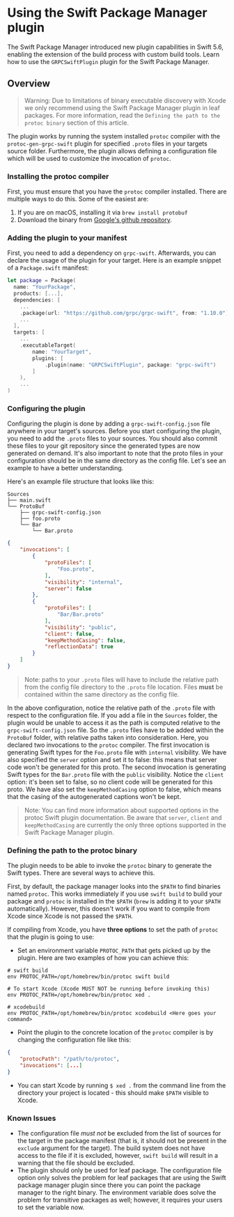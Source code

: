 # Using the Swift Package Manager plugin

The Swift Package Manager introduced new plugin capabilities in Swift 5.6, enabling the extension of
the build process with custom build tools. Learn how to use the `GRPCSwiftPlugin` plugin for the
Swift Package Manager.

## Overview

> Warning: Due to limitations of binary executable discovery with Xcode we only recommend using the Swift Package Manager
plugin in leaf packages. For more information, read the `Defining the path to the protoc binary` section of
this article.

The plugin works by running the system installed `protoc` compiler with the `protoc-gen-grpc-swift` plugin
for specified `.proto` files in your targets source folder. Furthermore, the plugin allows defining a
configuration file which will be used to customize the invocation of `protoc`.

### Installing the protoc compiler

First, you must ensure that you have the `protoc` compiler installed.
There are multiple ways to do this. Some of the easiest are:

1. If you are on macOS, installing it via `brew install protobuf`
2. Download the binary from [Google's github repository](https://github.com/protocolbuffers/protobuf).

### Adding the plugin to your manifest

First, you need to add a dependency on `grpc-swift`. Afterwards, you can declare the usage of the plugin
for your target. Here is an example snippet of a `Package.swift` manifest:

```swift
let package = Package(
  name: "YourPackage",
  products: [...],
  dependencies: [
    ...
    .package(url: "https://github.com/grpc/grpc-swift", from: "1.10.0"),
    ...
  ],
  targets: [
    ...
    .executableTarget(
        name: "YourTarget",
        plugins: [
            .plugin(name: "GRPCSwiftPlugin", package: "grpc-swift")
        ]
    ),
    ...
)

```

### Configuring the plugin

Configuring the plugin is done by adding a `grpc-swift-config.json` file anywhere in your target's sources. Before you start configuring the plugin, you need to add the `.proto` files to your sources. You should also commit these files to your git repository since the generated types are now generated on demand. It's also important to note that the proto files in your configuration should be in the same directory as the config file. Let's see an example to have a better understanding.

Here's an example file structure that looks like this:

```text
Sources
├── main.swift
└── ProtoBuf
    ├── grpc-swift-config.json
    ├── foo.proto
    └── Bar
        └── Bar.proto
```

```json
{
    "invocations": [
        {
            "protoFiles": [
                "Foo.proto",
            ],
            "visibility": "internal",
            "server": false
        },
        {
            "protoFiles": [
                "Bar/Bar.proto"
            ],
            "visibility": "public",
            "client": false,
            "keepMethodCasing": false,
            "reflectionData": true
        }
    ]
}
```

> Note: paths to your `.proto` files will have to include the relative path from the config file directory to the `.proto` file location.
> Files **must** be contained within the same directory as the config file.

In the above configuration, notice the relative path of the `.proto` file with respect to the configuration file. If you add a file in the `Sources` folder, the plugin would be unable to access it as the path is computed relative to the `grpc-swift-config.json` file. So the `.proto` files have to be added within the `ProtoBuf` folder, with relative paths taken into consideration.
Here, you declared two invocations to the `protoc` compiler. The first invocation
is generating Swift types for the `Foo.proto` file with `internal` visibility.
We have also specified the `server` option and set it to false: this means that server code won't be generated for this proto.
The second invocation is generating Swift types for the `Bar.proto` file with the `public` visibility.
Notice the `client` option: it's been set to false, so no client code will be generated for this proto. We have also set
the `keepMethodCasing` option to false, which means that the casing of the autogenerated captions won't be kept.

> Note: You can find more information about supported options in the protoc Swift plugin documentation. Be aware that
`server`, `client` and `keepMethodCasing` are currently the only three options supported in the Swift Package Manager plugin.

### Defining the path to the protoc binary

The plugin needs to be able to invoke the `protoc` binary to generate the Swift types. There are several ways to achieve this.

First, by default, the package manager looks into the `$PATH` to find binaries named `protoc`.
This works immediately if you use `swift build` to build your package and `protoc` is installed
in the `$PATH` (`brew` is adding it to your `$PATH` automatically).
However, this doesn't work if you want to compile from Xcode since Xcode is not passed the `$PATH`.

If compiling from Xcode, you have **three options** to set the path of `protoc` that the plugin is going to use:

* Set an environment variable `PROTOC_PATH` that gets picked up by the plugin. Here are two examples of how you can achieve this:

```shell
# swift build
env PROTOC_PATH=/opt/homebrew/bin/protoc swift build

# To start Xcode (Xcode MUST NOT be running before invoking this)
env PROTOC_PATH=/opt/homebrew/bin/protoc xed .

# xcodebuild
env PROTOC_PATH=/opt/homebrew/bin/protoc xcodebuild <Here goes your command>
```

* Point the plugin to the concrete location of the `protoc` compiler is by changing the configuration file like this:

```json
{
    "protocPath": "/path/to/protoc",
    "invocations": [...]
}
```

* You can start Xcode by running `$ xed .` from the command line from the directory your project is located - this should make `$PATH` visible to Xcode.

### Known Issues

- The configuration file _must not_ be excluded from the list of sources for the
  target in the package manifest (that is, it should not be present in the
  `exclude` argument for the target). The build system does not have access to
  the file if it is excluded, however, `swift build` will result in a warning
  that the file should be excluded.
- The plugin should only be used for leaf package. The configuration file option
  only solves the problem for leaf packages that are using the Swift package
  manager plugin since there you can point the package manager to the right
  binary. The environment variable does solve the problem for transitive
  packages as well; however, it requires your users to set the variable now.


